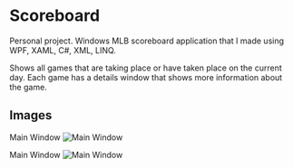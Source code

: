 # Scoreboard
Personal project. Windows MLB scoreboard application that I made using WPF, XAML, C#, XML, LINQ.

Shows all games that are taking place or have taken place on the current day.  Each game has a details window that shows more information about the game.

## Images
Main Window
![Main Window](http://imgur.com/xgsiyAz.jpg)

Main Window
![Main Window](http://imgur.com/MGn6MUv.jpg)
